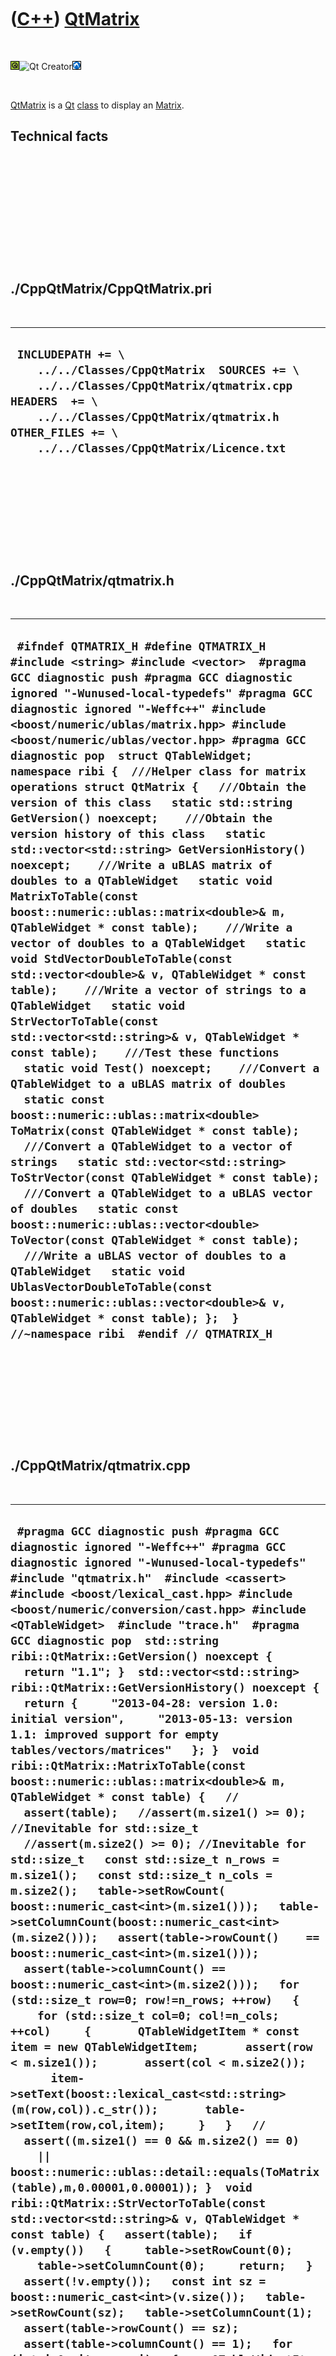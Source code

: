 



 

 

 

 

 

([C++](Cpp.htm)) [QtMatrix](CppQtMatrix.htm)
============================================

 

![Qt](PicQt.png)![Qt
Creator](PicQtCreator.png)![Lubuntu](PicLubuntu.png)

 

[QtMatrix](CppQtMatrix.htm) is a [Qt](CppQt.htm) [class](CppClass.htm)
to display an [Matrix](CppMatrix.htm).

Technical facts
---------------

 

 

 

 

 

 

./CppQtMatrix/CppQtMatrix.pri
-----------------------------

 

  --------------------------------------------------------------------------------------------------------------------------------------------------------------------------------------------------------------------------------
  ` INCLUDEPATH += \     ../../Classes/CppQtMatrix  SOURCES += \     ../../Classes/CppQtMatrix/qtmatrix.cpp  HEADERS  += \     ../../Classes/CppQtMatrix/qtmatrix.h  OTHER_FILES += \     ../../Classes/CppQtMatrix/Licence.txt`
  --------------------------------------------------------------------------------------------------------------------------------------------------------------------------------------------------------------------------------

 

 

 

 

 

./CppQtMatrix/qtmatrix.h
------------------------

 

  ---------------------------------------------------------------------------------------------------------------------------------------------------------------------------------------------------------------------------------------------------------------------------------------------------------------------------------------------------------------------------------------------------------------------------------------------------------------------------------------------------------------------------------------------------------------------------------------------------------------------------------------------------------------------------------------------------------------------------------------------------------------------------------------------------------------------------------------------------------------------------------------------------------------------------------------------------------------------------------------------------------------------------------------------------------------------------------------------------------------------------------------------------------------------------------------------------------------------------------------------------------------------------------------------------------------------------------------------------------------------------------------------------------------------------------------------------------------------------------------------------------------------------------------------------------------------------------------------------------------------------------------------------------------------------------------------------------------------------------------------------------------------------------------------------------------------------------------------------
  ` #ifndef QTMATRIX_H #define QTMATRIX_H  #include <string> #include <vector>  #pragma GCC diagnostic push #pragma GCC diagnostic ignored "-Wunused-local-typedefs" #pragma GCC diagnostic ignored "-Weffc++" #include <boost/numeric/ublas/matrix.hpp> #include <boost/numeric/ublas/vector.hpp> #pragma GCC diagnostic pop  struct QTableWidget;  namespace ribi {  ///Helper class for matrix operations struct QtMatrix {   ///Obtain the version of this class   static std::string GetVersion() noexcept;    ///Obtain the version history of this class   static std::vector<std::string> GetVersionHistory() noexcept;    ///Write a uBLAS matrix of doubles to a QTableWidget   static void MatrixToTable(const boost::numeric::ublas::matrix<double>& m, QTableWidget * const table);    ///Write a vector of doubles to a QTableWidget   static void StdVectorDoubleToTable(const std::vector<double>& v, QTableWidget * const table);    ///Write a vector of strings to a QTableWidget   static void StrVectorToTable(const std::vector<std::string>& v, QTableWidget * const table);    ///Test these functions   static void Test() noexcept;    ///Convert a QTableWidget to a uBLAS matrix of doubles   static const boost::numeric::ublas::matrix<double> ToMatrix(const QTableWidget * const table);    ///Convert a QTableWidget to a vector of strings   static std::vector<std::string> ToStrVector(const QTableWidget * const table);    ///Convert a QTableWidget to a uBLAS vector of doubles   static const boost::numeric::ublas::vector<double> ToVector(const QTableWidget * const table);    ///Write a uBLAS vector of doubles to a QTableWidget   static void UblasVectorDoubleToTable(const boost::numeric::ublas::vector<double>& v, QTableWidget * const table); };  } //~namespace ribi  #endif // QTMATRIX_H`
  ---------------------------------------------------------------------------------------------------------------------------------------------------------------------------------------------------------------------------------------------------------------------------------------------------------------------------------------------------------------------------------------------------------------------------------------------------------------------------------------------------------------------------------------------------------------------------------------------------------------------------------------------------------------------------------------------------------------------------------------------------------------------------------------------------------------------------------------------------------------------------------------------------------------------------------------------------------------------------------------------------------------------------------------------------------------------------------------------------------------------------------------------------------------------------------------------------------------------------------------------------------------------------------------------------------------------------------------------------------------------------------------------------------------------------------------------------------------------------------------------------------------------------------------------------------------------------------------------------------------------------------------------------------------------------------------------------------------------------------------------------------------------------------------------------------------------------------------------------

 

 

 

 

 

./CppQtMatrix/qtmatrix.cpp
--------------------------

 

  --------------------------------------------------------------------------------------------------------------------------------------------------------------------------------------------------------------------------------------------------------------------------------------------------------------------------------------------------------------------------------------------------------------------------------------------------------------------------------------------------------------------------------------------------------------------------------------------------------------------------------------------------------------------------------------------------------------------------------------------------------------------------------------------------------------------------------------------------------------------------------------------------------------------------------------------------------------------------------------------------------------------------------------------------------------------------------------------------------------------------------------------------------------------------------------------------------------------------------------------------------------------------------------------------------------------------------------------------------------------------------------------------------------------------------------------------------------------------------------------------------------------------------------------------------------------------------------------------------------------------------------------------------------------------------------------------------------------------------------------------------------------------------------------------------------------------------------------------------------------------------------------------------------------------------------------------------------------------------------------------------------------------------------------------------------------------------------------------------------------------------------------------------------------------------------------------------------------------------------------------------------------------------------------------------------------------------------------------------------------------------------------------------------------------------------------------------------------------------------------------------------------------------------------------------------------------------------------------------------------------------------------------------------------------------------------------------------------------------------------------------------------------------------------------------------------------------------------------------------------------------------------------------------------------------------------------------------------------------------------------------------------------------------------------------------------------------------------------------------------------------------------------------------------------------------------------------------------------------------------------------------------------------------------------------------------------------------------------------------------------------------------------------------------------------------------------------------------------------------------------------------------------------------------------------------------------------------------------------------------------------------------------------------------------------------------------------------------------------------------------------------------------------------------------------------------------------------------------------------------------------------------------------------------------------------------------------------------------------------------------------------------------------------------------------------------------------------------------------------------------------------------------------------------------------------------------------------------------------------------------------------------------------------------------------------------------------------------------------------------------------------------------------------------------------------------------------------------------------------------------------------------------------------------------------------------------------------------------------------------------------------------------------------------------------------------------------------------------------------------------------------------------------------------------------------------------------------------------------------------------------------------------------------------------------------------------------------------------------------------------------------------------------------------------------------------------------------------------------------------------------------------------------------------------------------------------------------------------------------------------------------------------------------------------------------------------------------------------------------------------------------------------------------------------------------------------------------------------------------------------------------------------------------------------------------------------------------------------------------------------------------------------------------------------------------------------------------------------------------------------------------------------------------------------------------------------------------------------------------------------------------------------------------------------------------------------------------------------------------------------------------------------------------------------------------------------------------------------------------------------------------------------------------------------------------------------------------------------------------------------------------------------------------------------------------------------------------------------------------------------------------------------------------------------------------------------------------------------------------------------------------------------------------------------------------------------------------------------------------------------------------------------------------------------------------------------------------------------------------------------------------------------------------------------------------------------------------------------------------------------------------------------------------------------------------------------------------------------------------------------------------------------------------------------------------------------------------------------------------------------------------------------------------------------------------------------------------------------------------------------------------------------------------------------------------------------------------------------------------------------------------------------------------------------------------------------------------------------------------------------------------------------------------
  ` #pragma GCC diagnostic push #pragma GCC diagnostic ignored "-Weffc++" #pragma GCC diagnostic ignored "-Wunused-local-typedefs" #include "qtmatrix.h"  #include <cassert> #include <boost/lexical_cast.hpp> #include <boost/numeric/conversion/cast.hpp> #include <QTableWidget>  #include "trace.h"  #pragma GCC diagnostic pop  std::string ribi::QtMatrix::GetVersion() noexcept {   return "1.1"; }  std::vector<std::string> ribi::QtMatrix::GetVersionHistory() noexcept {   return {     "2013-04-28: version 1.0: initial version",     "2013-05-13: version 1.1: improved support for empty tables/vectors/matrices"   }; }  void ribi::QtMatrix::MatrixToTable(const boost::numeric::ublas::matrix<double>& m, QTableWidget * const table) {   //   assert(table);   //assert(m.size1() >= 0); //Inevitable for std::size_t   //assert(m.size2() >= 0); //Inevitable for std::size_t   const std::size_t n_rows = m.size1();   const std::size_t n_cols = m.size2();   table->setRowCount(   boost::numeric_cast<int>(m.size1()));   table->setColumnCount(boost::numeric_cast<int>(m.size2()));   assert(table->rowCount()    == boost::numeric_cast<int>(m.size1()));   assert(table->columnCount() == boost::numeric_cast<int>(m.size2()));   for (std::size_t row=0; row!=n_rows; ++row)   {     for (std::size_t col=0; col!=n_cols; ++col)     {       QTableWidgetItem * const item = new QTableWidgetItem;       assert(row < m.size1());       assert(col < m.size2());       item->setText(boost::lexical_cast<std::string>(m(row,col)).c_str());       table->setItem(row,col,item);     }   }   //   assert((m.size1() == 0 && m.size2() == 0)     || boost::numeric::ublas::detail::equals(ToMatrix(table),m,0.00001,0.00001)); }  void ribi::QtMatrix::StrVectorToTable(const std::vector<std::string>& v, QTableWidget * const table) {   assert(table);   if (v.empty())   {     table->setRowCount(0);     table->setColumnCount(0);     return;   }   assert(!v.empty());   const int sz = boost::numeric_cast<int>(v.size());   table->setRowCount(sz);   table->setColumnCount(1);   assert(table->rowCount() == sz);   assert(table->columnCount() == 1);   for (int i=0; i!=sz; ++i)   {     QTableWidgetItem * const item = new QTableWidgetItem;     assert(item);     assert(i < boost::numeric_cast<int>(v.size()));     assert(i < table->rowCount());     assert(table->rowCount() == sz);     const std::string s = v[i];     item->setText(s.c_str());     assert(table->rowCount() == sz);     table->setItem(i,0,item);     assert(table);     assert(table->rowCount() == sz); //FAILS???   }   assert(table->rowCount() == sz);   assert(ribi::QtMatrix::ToStrVector(table) == v); }   void ribi::QtMatrix::StdVectorDoubleToTable(const std::vector<double>& v, QTableWidget * const table) {      boost::numeric::ublas::vector<double> w(v.size());   assert(w.size() == v.size());   std::copy(v.begin(),v.end(),w.begin());   assert(v.empty()    || v[0] == w(0));   assert(v.size() < 1 || v[1] == w(1));   assert(v.size() < 2 || v[2] == w(2));   assert(v.size() < 3 || v[3] == w(3));      UblasVectorDoubleToTable(w,table); }  void ribi::QtMatrix::Test() noexcept {   {     static bool is_tested{false};     if (is_tested) return;     is_tested = true;   }   #ifdef REALLY_WANNA_CHECK_2463986504397503   {     const std::vector<std::string> v = {};     QTableWidget * const table = new QTableWidget;     StrVectorToTable(v,table);     assert(table->rowCount() == 0);     assert(table->columnCount() == 0);   }   {     const std::vector<std::string> v = { "X" };     QTableWidget * const table = new QTableWidget;     StrVectorToTable(v,table);     assert(table->rowCount() == 1);     assert(table->columnCount() == 1);   }   {     const std::vector<std::string> v = { "A","B" };     QTableWidget * const table = new QTableWidget;     StrVectorToTable(v,table);     assert(table->rowCount() == 2);     assert(table->columnCount() == 1);   }   {     const std::vector<std::string> v = { "A","BB","CCC" };     QTableWidget * const table = new QTableWidget;     StrVectorToTable(v,table);     assert(table->rowCount() == 3);     assert(table->columnCount() == 1);   }   #endif }  const boost::numeric::ublas::matrix<double> ribi::QtMatrix::ToMatrix(const QTableWidget * const table) {   assert(table);   const int n_rows = table->rowCount();    //n_rows can be zero   const int n_cols = table->columnCount(); //n_cols can be zero    boost::numeric::ublas::matrix<double> v(n_rows,n_cols);    for(int col=0;col!=n_cols;++col)   {     for(int row=0;row!=n_rows;++row)     {       assert(row < boost::numeric_cast<int>(v.size1()));       assert(col < boost::numeric_cast<int>(v.size2()));       const auto item = table->item(row,col);       if (item)       {         const std::string text = item->text().toStdString();         v(row,col) = boost::lexical_cast<double>(text);       }       else       {         v(row,col) = 0.0;       }     }   }    return v; }  std::vector<std::string> ribi::QtMatrix::ToStrVector(const QTableWidget * const table) {   assert(table);   if (table->rowCount() == 0) { return std::vector<std::string>(); }   assert(table->columnCount() == 1);   const int n_rows = table->rowCount(); //n_rows can be zero   std::vector<std::string> v;   for (int row=0; row!=n_rows; ++row)   {     assert(row < table->rowCount());     const QTableWidgetItem * const item = table->item(row,0);     const std::string s = item ? item->text().toStdString() : std::string();     v.push_back(s);   }   assert(table->rowCount() == boost::numeric_cast<int>(v.size()));   return v; }  const boost::numeric::ublas::vector<double> ribi::QtMatrix::ToVector(const QTableWidget * const table) {      assert(table);   const int n_rows = table->rowCount(); //n_rows can be zero   boost::numeric::ublas::vector<double> v(n_rows);   for(int row=0;row!=n_rows;++row)   {     const auto item = table->item(row,0);     if (item)     {       const std::string text = item->text().toStdString();       assert(row < boost::numeric_cast<int>(v.size()));       v(row) = boost::lexical_cast<double>(text);     }     else     {       assert(row < boost::numeric_cast<int>(v.size()));       v(row) = 0.0;     }   }      return v; }  void ribi::QtMatrix::UblasVectorDoubleToTable(const boost::numeric::ublas::vector<double>& v, QTableWidget * const table) {    assert(table);   if (v.empty())   {     table->setRowCount(0);     table->setColumnCount(0);     return;   }   assert(!v.empty());   table->setRowCount(boost::numeric_cast<int>(v.size()));   table->setColumnCount(1);   assert(table->rowCount() == boost::numeric_cast<int>(v.size()));   assert(table->columnCount() == 1);   const int sz = boost::numeric_cast<int>(v.size());   for (int i=0; i!=sz; ++i)   {     QTableWidgetItem * const item = new QTableWidgetItem;     assert(item);     assert(i < boost::numeric_cast<int>(v.size()));     assert(i < table->rowCount());     try     {       const std::string s = boost::lexical_cast<std::string>(v[i]);       item->setText(s.c_str());     }     catch(boost::bad_lexical_cast& e)     {       assert(!"Should never get here: conversion from double to std::string must always succeed");     }     table->setItem(i,0,item);   }    assert(boost::numeric::ublas::detail::equals(ToVector(table),v,0.00001,0.00001));  }`
  --------------------------------------------------------------------------------------------------------------------------------------------------------------------------------------------------------------------------------------------------------------------------------------------------------------------------------------------------------------------------------------------------------------------------------------------------------------------------------------------------------------------------------------------------------------------------------------------------------------------------------------------------------------------------------------------------------------------------------------------------------------------------------------------------------------------------------------------------------------------------------------------------------------------------------------------------------------------------------------------------------------------------------------------------------------------------------------------------------------------------------------------------------------------------------------------------------------------------------------------------------------------------------------------------------------------------------------------------------------------------------------------------------------------------------------------------------------------------------------------------------------------------------------------------------------------------------------------------------------------------------------------------------------------------------------------------------------------------------------------------------------------------------------------------------------------------------------------------------------------------------------------------------------------------------------------------------------------------------------------------------------------------------------------------------------------------------------------------------------------------------------------------------------------------------------------------------------------------------------------------------------------------------------------------------------------------------------------------------------------------------------------------------------------------------------------------------------------------------------------------------------------------------------------------------------------------------------------------------------------------------------------------------------------------------------------------------------------------------------------------------------------------------------------------------------------------------------------------------------------------------------------------------------------------------------------------------------------------------------------------------------------------------------------------------------------------------------------------------------------------------------------------------------------------------------------------------------------------------------------------------------------------------------------------------------------------------------------------------------------------------------------------------------------------------------------------------------------------------------------------------------------------------------------------------------------------------------------------------------------------------------------------------------------------------------------------------------------------------------------------------------------------------------------------------------------------------------------------------------------------------------------------------------------------------------------------------------------------------------------------------------------------------------------------------------------------------------------------------------------------------------------------------------------------------------------------------------------------------------------------------------------------------------------------------------------------------------------------------------------------------------------------------------------------------------------------------------------------------------------------------------------------------------------------------------------------------------------------------------------------------------------------------------------------------------------------------------------------------------------------------------------------------------------------------------------------------------------------------------------------------------------------------------------------------------------------------------------------------------------------------------------------------------------------------------------------------------------------------------------------------------------------------------------------------------------------------------------------------------------------------------------------------------------------------------------------------------------------------------------------------------------------------------------------------------------------------------------------------------------------------------------------------------------------------------------------------------------------------------------------------------------------------------------------------------------------------------------------------------------------------------------------------------------------------------------------------------------------------------------------------------------------------------------------------------------------------------------------------------------------------------------------------------------------------------------------------------------------------------------------------------------------------------------------------------------------------------------------------------------------------------------------------------------------------------------------------------------------------------------------------------------------------------------------------------------------------------------------------------------------------------------------------------------------------------------------------------------------------------------------------------------------------------------------------------------------------------------------------------------------------------------------------------------------------------------------------------------------------------------------------------------------------------------------------------------------------------------------------------------------------------------------------------------------------------------------------------------------------------------------------------------------------------------------------------------------------------------------------------------------------------------------------------------------------------------------------------------------------------------------------------------------------------------------------------------------------------------------------------------------------------------------------------

 

 

 

 

 





 




This page has been created by the [tool](Tools.htm)
[CodeToHtml](ToolCodeToHtml.htm)

